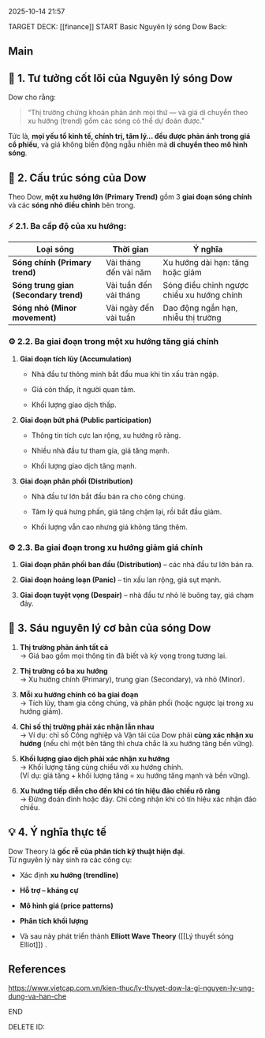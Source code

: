 2025-10-14 21:57

TARGET DECK: [[finance]]
START
Basic
Nguyên lý sóng Dow
Back:
## Main
## 🧭 1. Tư tưởng cốt lõi của Nguyên lý sóng Dow

Dow cho rằng:

> “Thị trường chứng khoán phản ánh mọi thứ — và giá di chuyển theo xu hướng (trend) gồm các sóng có thể dự đoán được.”

Tức là, **mọi yếu tố kinh tế, chính trị, tâm lý… đều được phản ánh trong giá cổ phiếu**, và giá không biến động ngẫu nhiên mà **di chuyển theo mô hình sóng**.

## 🌊 2. Cấu trúc sóng của Dow

Theo Dow, **một xu hướng lớn (Primary Trend)** gồm 3 **giai đoạn sóng chính** và các **sóng nhỏ điều chỉnh** bên trong.

### ⚡ 2.1. Ba cấp độ của xu hướng:

|Loại sóng|Thời gian|Ý nghĩa|
|---|---|---|
|**Sóng chính (Primary trend)**|Vài tháng đến vài năm|Xu hướng dài hạn: tăng hoặc giảm|
|**Sóng trung gian (Secondary trend)**|Vài tuần đến vài tháng|Sóng điều chỉnh ngược chiều xu hướng chính|
|**Sóng nhỏ (Minor movement)**|Vài ngày đến vài tuần|Dao động ngắn hạn, nhiễu thị trường|

### ⚙️ 2.2. Ba giai đoạn trong một xu hướng **tăng giá chính**

1. **Giai đoạn tích lũy (Accumulation)**
    
    - Nhà đầu tư thông minh bắt đầu mua khi tin xấu tràn ngập.
        
    - Giá còn thấp, ít người quan tâm.
        
    - Khối lượng giao dịch thấp.
        
2. **Giai đoạn bứt phá (Public participation)**
    
    - Thông tin tích cực lan rộng, xu hướng rõ ràng.
        
    - Nhiều nhà đầu tư tham gia, giá tăng mạnh.
        
    - Khối lượng giao dịch tăng mạnh.
        
3. **Giai đoạn phân phối (Distribution)**
    
    - Nhà đầu tư lớn bắt đầu bán ra cho công chúng.
        
    - Tâm lý quá hưng phấn, giá tăng chậm lại, rồi bắt đầu giảm.
        
    - Khối lượng vẫn cao nhưng giá không tăng thêm.

### ⚙️ 2.3. Ba giai đoạn trong xu hướng **giảm giá chính**

1. **Giai đoạn phân phối ban đầu (Distribution)** – các nhà đầu tư lớn bán ra.
    
2. **Giai đoạn hoảng loạn (Panic)** – tin xấu lan rộng, giá sụt mạnh.
    
3. **Giai đoạn tuyệt vọng (Despair)** – nhà đầu tư nhỏ lẻ buông tay, giá chạm đáy.


## 🧩 3. Sáu nguyên lý cơ bản của sóng Dow

1. **Thị trường phản ánh tất cả**  
    → Giá bao gồm mọi thông tin đã biết và kỳ vọng trong tương lai.
    
2. **Thị trường có ba xu hướng**  
    → Xu hướng chính (Primary), trung gian (Secondary), và nhỏ (Minor).
    
3. **Mỗi xu hướng chính có ba giai đoạn**  
    → Tích lũy, tham gia công chúng, và phân phối (hoặc ngược lại trong xu hướng giảm).
    
4. **Chỉ số thị trường phải xác nhận lẫn nhau**  
    → Ví dụ: chỉ số Công nghiệp và Vận tải của Dow phải **cùng xác nhận xu hướng** (nếu chỉ một bên tăng thì chưa chắc là xu hướng tăng bền vững).
    
5. **Khối lượng giao dịch phải xác nhận xu hướng**  
    → Khối lượng tăng cùng chiều với xu hướng chính.  
    (Ví dụ: giá tăng + khối lượng tăng = xu hướng tăng mạnh và bền vững).
    
6. **Xu hướng tiếp diễn cho đến khi có tín hiệu đảo chiều rõ ràng**  
    → Đừng đoán đỉnh hoặc đáy. Chỉ công nhận khi có tín hiệu xác nhận đảo chiều.

## 💡 4. Ý nghĩa thực tế

Dow Theory là **gốc rễ của phân tích kỹ thuật hiện đại**.  
Từ nguyên lý này sinh ra các công cụ:

- Xác định **xu hướng (trendline)**
    
- **Hỗ trợ – kháng cự**
    
- **Mô hình giá (price patterns)**
    
- **Phân tích khối lượng**
    
- Và sau này phát triển thành **Elliott Wave Theory** ([[Lý thuyết sóng Elliot]]) .

## References
https://www.vietcap.com.vn/kien-thuc/ly-thuyet-dow-la-gi-nguyen-ly-ung-dung-va-han-che

END

DELETE
ID: 
